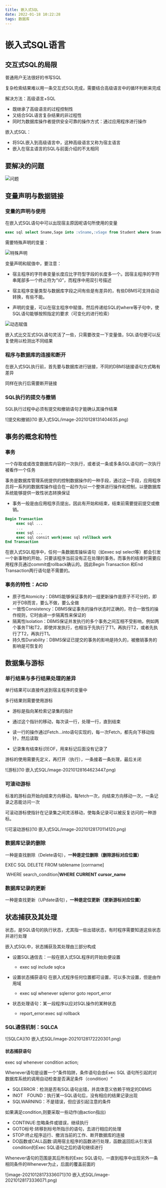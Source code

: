 ```yaml
---
title: 嵌入式SQL
date: 2022-01-18 10:22:28
tags: 数据库
---
```


# 嵌入式SQL语言

## 交互式SQL的局限

普通用户无法很好的书写SQL

复杂检索结果难以用一条交互式SQL完成，需要结合高级语言中的循环判断来完成

解决方法：高级语言+SQL

<!--more-->

+ 既继承了高级语言的过程控制性
+ 又结合SQL语言复杂结果的非过程性
+ 同时为数据库操作者提供安全可靠的操作方式：通过应用程序进行操作

嵌入式SQL：

+ 将SQL嵌入到高级语言中，这种高级语言又称为宿主语言
+ 嵌入在宿主语言的SQL与前面介绍的不太相同

## 要解决的问题

![问题](C:\Users\Yokeso\AppData\Roaming\Typora\typora-user-images\image-20210128130153443.png)

## 变量声明与数据链接

### 变量的声明与使用

在嵌入式SQL语句中可以出现宿主原因呢语句所使用的变量

```sql
exec sql select Sname,Sage into :vSname,:vSage from Student where Sname :specName
```

需要特殊声明的变量：

![特殊声明](C:\Users\Yokeso\AppData\Roaming\Typora\typora-user-images\image-20210128130514167.png)

变量声明和赋值中，要注意：

+ 宿主程序的字符串变量长度应比字符型字段的长度多一个。因宿主程序的字符串尾部多一个终止符为“\0”，而程序中用双引号描述

+ 宿主程序变量类型与数据库字段之间有些是有差异的，有些DBMS可支持自动转换，有些不能。

+ 声明的变量，可以在宿主程序中赋值，然后传递给SQL的where等子句中，使SQL语句能够按照指定的要求（可变化的进行检索）

![动态赋值](C:\Users\Yokeso\AppData\Roaming\Typora\typora-user-images\image-20210128130919048.png)

嵌入式比交互式SQL语句灵活了一些，只需要改变一下变量值，SQL语句便可以反复使用以检测出不同结果

### 程序与数据库的连接和断开

在嵌入式SQL执行前，首先要与数据库进行链接，不同的DBMS链接语句方式略有差异

同样在执行后需要断开链接

### SQL执行的提交与撤销

SQL执行过程中必须有提交和撤销语句才能确认其操作结果

![提交和撤销](10 嵌入式SQL/image-20210128131404635.png)

## 事务的概念和特性

### 事务

一个存取或或改变数据库内容的一次执行，或者说一条或多条SQL语句的一次执行被看作一个任务

事务是数据库管理系统提供的控制数据操作的一种手段，通过这一手段，应用程序员将一系列的数据库操作组合在一起作为以一个整体进行操作和控制，以便数据库系统能够提供一致性状态转换保证

+ 事务一般是由应用程序员提出，因此有开始和结束，结束前需要提前提交或撤销。

```sql
Begin Transaction
     exec sql ...
     ...
     exec sql ...
     exec sql consit work|exec sql rollback work
End Transaction
```

在嵌入式SQL程序中，任何一条数据库操纵语句（如exec sql select等）都会引发一个新事物的开始，只要该程序当前没有正在处理的事务。而事务的结束时需要应用程序员通过commit或rollback确认的。因此Begin Transaction 和End Transaction两行语句是不需要的。

### 事务的特性：ACID

+ 原子性Atomicity：DBMS能够保证事务的一组更新操作是原子不可分的，即对于DB而言，要么不做，要么全做
+ 一致性Consistency：DBMS保证事务的操作状态时正确的，符合一致性的操作规则，它时由进一步隔离性来保证的
+ 隔离性Isolation：DBMS保证并发执行的多个事务之间互相不受影响，例如两个事务T1和T2，即使并发执行，也相当于先执行了T1，再执行T2，或者先执行了T2，再执行T1。
+ 持久性Durability：DBMS保证已提交的事务的影响是持久的，被撤销事务的影响是可恢复的

## 数据集与游标

### 单行结果与多行结果处理的差异

单行结果可以直接传送到宿主程序的变量中

多行结果则需要使用游标

+ 游标是指向某检索记录集的指针
+ 通过这个指针的移动，每次读一行，处理一行，直到结束

+ 读一行的操作通过Fetch...into语句实现的，每一次Fetch，都先向下移动指针，然后读取
+ 记录集有结束标识EOF，用来标记后面没有记录了

游标的使用需要先定义，再打开（执行），一条接着一条处理，最后关闭

![游标](10 嵌入式SQL/image-20210128164623447.png)

### 可滚动游标

标准的游标自开始向结束方向移动，每fetch一次，向结束方向移动一次，一条记录之恶能访问一次

可滚动游标使指针在记录集之间灵活移动，使每条记录可以被反复访问的一种游标。

![可滚动游标](10 嵌入式SQL/image-20210128170114120.png)

### 数据库记录的删除

一种是查找删除（Delete语句），**一种是定位删除（删除游标对应位置）**

EXEC SQL DELETE FROM tablename [corrname]

​            WHERE search_condition|**WHERE CURRENT cursor_name**

### 数据库记录的更新

一种是查找更新（UPdate语句），**一种是定位更新（更新游标对应位置）**

## 状态捕获及其处理

状态，是SQL语句的执行状态，尤其指一些出错状态，有时程序需要知道这些状态并进行处理

嵌入式SQL中，状态捕获及其处理由三部分构成

+ 设置SQL通信去：一般在嵌入式SQL程序的开始处便设置
  + exec sql include sqlca

+ 设置状态捕获语句 在嵌入式程序任何位置都可设置，可以多次设置，但是由作用域
  + exec sql whenever sqlerror goto report_error

+ 状态处理语句：某一段程序以应对SQL操作的某种状态
  + report_error:exec sql rollback

### SQL通信机制：SQLCA

![SQLCA](10 嵌入式SQL/image-20210128172220301.png)

#### 状态捕获语句

exec sql whenever condition action;

Whenever语句是设置一个”条件陷阱，条件语句会由Exec SQL 语句所引起的对数据库系统的调用自动检查是否满足条件（condition）“

+ SQLERROR：检测是否有SQL语句出错，并具体意义依赖于特定的DBMS
+ INOT　FOUND：执行某一SQL语句后，没有相应的结果记录出现
+ SQLWARNING：不是错误，但应该引起注意的条件

如果满足condition,则要采取一些动作(由action指出)

+ CONTINUE:忽略条件或错误，继续执行
+ GOTO标号:转移到标号所指示的语句，去进行相应的处理
+ STOP:终止程序运行、撤消当前的工作、断开数据库的连接
+ DO函数或CALL函数:调用宿主程序的函数进行处理，函数返回后从引发该condition的Exec SQL语句之后的语句继续进行

Whenever语句的范围是其后所有的Exec SQL语句，一直到程序中出现另外一条相同条件的Whenever为止，后面的覆盖前面的

![image-20210128173336071](10 嵌入式SQL/image-20210128173336071.png)